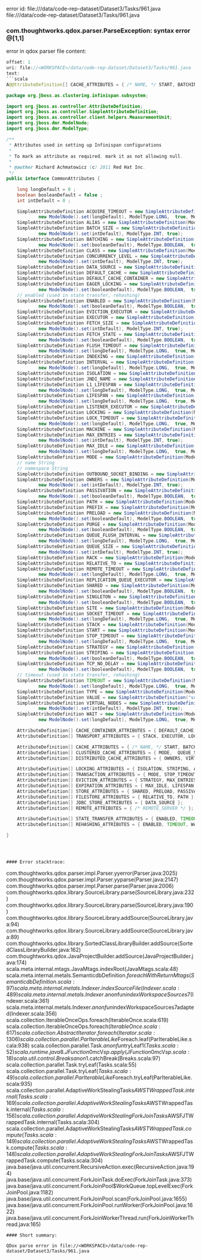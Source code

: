 error id: file://<WORKSPACE>/data/code-rep-dataset/Dataset3/Tasks/961.java
file://<WORKSPACE>/data/code-rep-dataset/Dataset3/Tasks/961.java
### com.thoughtworks.qdox.parser.ParseException: syntax error @[1,1]

error in qdox parser
file content:
```java
offset: 1
uri: file://<WORKSPACE>/data/code-rep-dataset/Dataset3/Tasks/961.java
text:
```scala
A@@ttributeDefinition[] CACHE_ATTRIBUTES = { /* NAME, */ START, BATCHING, INDEXING, JNDI_NAME };

package org.jboss.as.clustering.infinispan.subsystem;

import org.jboss.as.controller.AttributeDefinition;
import org.jboss.as.controller.SimpleAttributeDefinition;
import org.jboss.as.controller.client.helpers.MeasurementUnit;
import org.jboss.dmr.ModelNode;
import org.jboss.dmr.ModelType;

/**
 * Attributes used in setting up Infinispan configurations
 *
 * To mark an attribute as required, mark it as not allowing null.
 *
 * @author Richard Achmatowicz (c) 2011 Red Hat Inc.
 */
public interface CommonAttributes {

    long longDefault = 0 ;
    boolean booleanDefault = false ;
    int intDefault = 0 ;

    SimpleAttributeDefinition ACQUIRE_TIMEOUT = new SimpleAttributeDefinition(ModelKeys.ACQUIRE_TIMEOUT,
            new ModelNode().set(longDefault), ModelType.LONG,  true, MeasurementUnit.MILLISECONDS);
    SimpleAttributeDefinition ALIAS = new SimpleAttributeDefinition(ModelKeys.ALIAS, ModelType.LIST, true);
    SimpleAttributeDefinition BATCH_SIZE = new SimpleAttributeDefinition(ModelKeys.BATCH_SIZE,
            new ModelNode().set(intDefault), ModelType.INT, true);
    SimpleAttributeDefinition BATCHING = new SimpleAttributeDefinition(ModelKeys.BATCHING,
            new ModelNode().set(booleanDefault), ModelType.BOOLEAN,  true);
    SimpleAttributeDefinition CLASS = new SimpleAttributeDefinition(ModelKeys.CLASS, ModelType.STRING, true);
    SimpleAttributeDefinition CONCURRENCY_LEVEL = new SimpleAttributeDefinition(ModelKeys.CONCURRENCY_LEVEL,
            new ModelNode().set(intDefault), ModelType.INT, true);
    SimpleAttributeDefinition DATA_SOURCE = new SimpleAttributeDefinition(ModelKeys.DATASOURCE, ModelType.STRING, true);
    SimpleAttributeDefinition DEFAULT_CACHE = new SimpleAttributeDefinition(ModelKeys.DEFAULT_CACHE, ModelType.STRING, false);
    SimpleAttributeDefinition DEFAULT_CACHE_CONTAINER = new SimpleAttributeDefinition(ModelKeys.DEFAULT_CACHE_CONTAINER, ModelType.STRING, false);
    SimpleAttributeDefinition EAGER_LOCKING = new SimpleAttributeDefinition(ModelKeys.EAGER_LOCKING,
            new ModelNode().set(booleanDefault), ModelType.BOOLEAN,  true);
    // enabled (used in state transfer, rehashing)
    SimpleAttributeDefinition ENABLED = new SimpleAttributeDefinition(ModelKeys.ENABLED,
            new ModelNode().set(booleanDefault), ModelType.BOOLEAN,  true);
    SimpleAttributeDefinition EVICTION_EXECUTOR = new SimpleAttributeDefinition(ModelKeys.EVICTION_EXECUTOR, ModelType.STRING, true);
    SimpleAttributeDefinition EXECUTOR = new SimpleAttributeDefinition(ModelKeys.EXECUTOR, ModelType.STRING, true);
    SimpleAttributeDefinition FETCH_SIZE = new SimpleAttributeDefinition(ModelKeys.FETCH_SIZE,
            new ModelNode().set(intDefault), ModelType.INT, true);
    SimpleAttributeDefinition FETCH_STATE = new SimpleAttributeDefinition(ModelKeys.FETCH_STATE,
            new ModelNode().set(booleanDefault), ModelType.BOOLEAN,  true);
    SimpleAttributeDefinition FLUSH_TIMEOUT = new SimpleAttributeDefinition(ModelKeys.FLUSH_TIMEOUT,
            new ModelNode().set(longDefault), ModelType.LONG,  true, MeasurementUnit.MILLISECONDS);
    SimpleAttributeDefinition INDEXING = new SimpleAttributeDefinition(ModelKeys.INDEXING, ModelType.STRING, true);
    SimpleAttributeDefinition INTERVAL = new SimpleAttributeDefinition(ModelKeys.INTERVAL,
            new ModelNode().set(longDefault), ModelType.LONG,  true, MeasurementUnit.MILLISECONDS);
    SimpleAttributeDefinition ISOLATION = new SimpleAttributeDefinition(ModelKeys.ISOLATION, ModelType.STRING, true);
    SimpleAttributeDefinition JNDI_NAME = new SimpleAttributeDefinition(ModelKeys.JNDI_NAME, ModelType.STRING, true);
    SimpleAttributeDefinition L1_LIFESPAN = new SimpleAttributeDefinition(ModelKeys.L1_LIFESPAN,
            new ModelNode().set(longDefault), ModelType.LONG,  true, MeasurementUnit.MILLISECONDS);
    SimpleAttributeDefinition LIFESPAN = new SimpleAttributeDefinition(ModelKeys.LIFESPAN,
            new ModelNode().set(longDefault), ModelType.LONG,  true, MeasurementUnit.MILLISECONDS);
    SimpleAttributeDefinition LISTENER_EXECUTOR = new SimpleAttributeDefinition(ModelKeys.LISTENER_EXECUTOR, ModelType.STRING, true);
    SimpleAttributeDefinition LOCKING = new SimpleAttributeDefinition(ModelKeys.LOCKING, ModelType.STRING, true);
    SimpleAttributeDefinition LOCK_TIMEOUT = new SimpleAttributeDefinition(ModelKeys.LOCK_TIMEOUT,
            new ModelNode().set(longDefault), ModelType.LONG,  true, MeasurementUnit.MILLISECONDS);
    SimpleAttributeDefinition MACHINE = new SimpleAttributeDefinition(ModelKeys.MACHINE, ModelType.STRING, true);
    SimpleAttributeDefinition MAX_ENTRIES = new SimpleAttributeDefinition(ModelKeys.MAX_ENTRIES,
            new ModelNode().set(intDefault), ModelType.INT, true);
    SimpleAttributeDefinition MAX_IDLE = new SimpleAttributeDefinition(ModelKeys.MAX_IDLE,
            new ModelNode().set(longDefault), ModelType.LONG,  true, MeasurementUnit.MILLISECONDS);
    SimpleAttributeDefinition MODE = new SimpleAttributeDefinition(ModelKeys.MODE, ModelType.STRING, true);
    // name String
    // namespace String
    SimpleAttributeDefinition OUTBOUND_SOCKET_BINDING = new SimpleAttributeDefinition(ModelKeys.OUTBOUND_SOCKET_BINDING, ModelType.STRING, true);
    SimpleAttributeDefinition OWNERS = new SimpleAttributeDefinition(ModelKeys.OWNERS,
            new ModelNode().set(intDefault), ModelType.INT, true);
    SimpleAttributeDefinition PASSIVATION = new SimpleAttributeDefinition(ModelKeys.PASSIVATION,
            new ModelNode().set(booleanDefault), ModelType.BOOLEAN,  true);
    SimpleAttributeDefinition PATH = new SimpleAttributeDefinition(ModelKeys.PATH, ModelType.STRING, true);
    SimpleAttributeDefinition PREFIX = new SimpleAttributeDefinition(ModelKeys.PREFIX, ModelType.STRING, true);
    SimpleAttributeDefinition PRELOAD = new SimpleAttributeDefinition(ModelKeys.PRELOAD,
            new ModelNode().set(booleanDefault), ModelType.BOOLEAN,  true);
    SimpleAttributeDefinition PURGE = new SimpleAttributeDefinition(ModelKeys.PURGE,
            new ModelNode().set(booleanDefault), ModelType.BOOLEAN,  true);
    SimpleAttributeDefinition QUEUE_FLUSH_INTERVAL = new SimpleAttributeDefinition(ModelKeys.QUEUE_FLUSH_INTERVAL,
            new ModelNode().set(longDefault), ModelType.LONG,  true, MeasurementUnit.MILLISECONDS);
    SimpleAttributeDefinition QUEUE_SIZE = new SimpleAttributeDefinition(ModelKeys.QUEUE_SIZE,
            new ModelNode().set(intDefault), ModelType.INT, true);
    SimpleAttributeDefinition RACK = new SimpleAttributeDefinition(ModelKeys.RACK, ModelType.STRING, true);
    SimpleAttributeDefinition RELATIVE_TO = new SimpleAttributeDefinition(ModelKeys.RELATIVE_TO, ModelType.STRING, true);
    SimpleAttributeDefinition REMOTE_TIMEOUT = new SimpleAttributeDefinition(ModelKeys.REMOTE_TIMEOUT,
            new ModelNode().set(longDefault), ModelType.LONG,  true, MeasurementUnit.MILLISECONDS);
    SimpleAttributeDefinition REPLICATION_QUEUE_EXECUTOR = new SimpleAttributeDefinition(ModelKeys.REPLICATION_QUEUE_EXECUTOR, ModelType.STRING, true);
    SimpleAttributeDefinition SHARED = new SimpleAttributeDefinition(ModelKeys.SHARED,
            new ModelNode().set(booleanDefault), ModelType.BOOLEAN,  true);
    SimpleAttributeDefinition SINGLETON = new SimpleAttributeDefinition(ModelKeys.SINGLETON,
            new ModelNode().set(booleanDefault), ModelType.BOOLEAN,  true);
    SimpleAttributeDefinition SITE = new SimpleAttributeDefinition(ModelKeys.SITE, ModelType.STRING, true);
    SimpleAttributeDefinition SOCKET_TIMEOUT = new SimpleAttributeDefinition(ModelKeys.SOCKET_TIMEOUT,
            new ModelNode().set(longDefault), ModelType.LONG,  true, MeasurementUnit.MILLISECONDS);
    SimpleAttributeDefinition STACK = new SimpleAttributeDefinition(ModelKeys.STACK, ModelType.STRING, false);
    SimpleAttributeDefinition START = new SimpleAttributeDefinition(ModelKeys.START, ModelType.STRING, true);
    SimpleAttributeDefinition STOP_TIMEOUT = new SimpleAttributeDefinition(ModelKeys.STOP_TIMEOUT,
            new ModelNode().set(longDefault), ModelType.LONG,  true, MeasurementUnit.MILLISECONDS);
    SimpleAttributeDefinition STRATEGY = new SimpleAttributeDefinition(ModelKeys.STRATEGY, ModelType.STRING, true);
    SimpleAttributeDefinition STRIPING = new SimpleAttributeDefinition(ModelKeys.STRIPING,
            new ModelNode().set(booleanDefault), ModelType.BOOLEAN,  true);
    SimpleAttributeDefinition TCP_NO_DELAY = new SimpleAttributeDefinition(ModelKeys.TCP_NO_DELAY,
            new ModelNode().set(booleanDefault), ModelType.BOOLEAN,  true);
    // timeout (used in state transfer, rehashing)
    SimpleAttributeDefinition TIMEOUT = new SimpleAttributeDefinition(ModelKeys.TIMEOUT,
            new ModelNode().set(longDefault), ModelType.LONG,  true, MeasurementUnit.MILLISECONDS);
    SimpleAttributeDefinition TYPE = new SimpleAttributeDefinition(ModelKeys.TYPE, ModelType.STRING, true);
    SimpleAttributeDefinition VALUE = new SimpleAttributeDefinition("value", ModelType.STRING, false);
    SimpleAttributeDefinition VIRTUAL_NODES = new SimpleAttributeDefinition(ModelKeys.VIRTUAL_NODES,
            new ModelNode().set(intDefault), ModelType.INT, true);
    SimpleAttributeDefinition WAIT = new SimpleAttributeDefinition(ModelKeys.WAIT,
            new ModelNode().set(longDefault), ModelType.LONG,  true, MeasurementUnit.MILLISECONDS);

    AttributeDefinition[] CACHE_CONTAINER_ATTRIBUTES = { DEFAULT_CACHE, JNDI_NAME, LISTENER_EXECUTOR, EVICTION_EXECUTOR, REPLICATION_QUEUE_EXECUTOR, ALIAS };
    AttributeDefinition[] TRANSPORT_ATTRIBUTES = { STACK, EXECUTOR, LOCK_TIMEOUT, SITE, RACK, MACHINE  };

    AttributeDefinition[] CACHE_ATTRIBUTES = { /* NAME, */ START, BATCHING, INDEXING };
    AttributeDefinition[] CLUSTERED_CACHE_ATTRIBUTES = { MODE,  QUEUE_SIZE, QUEUE_FLUSH_INTERVAL, REMOTE_TIMEOUT };
    AttributeDefinition[] DISTRIBUTED_CACHE_ATTRIBUTES = { OWNERS, VIRTUAL_NODES, L1_LIFESPAN };

    AttributeDefinition[] LOCKING_ATTRIBUTES = { ISOLATION, STRIPING, ACQUIRE_TIMEOUT, CONCURRENCY_LEVEL  };
    AttributeDefinition[] TRANSACTION_ATTRIBUTES = { MODE, STOP_TIMEOUT, EAGER_LOCKING  };
    AttributeDefinition[] EVICTION_ATTRIBUTES = { STRATEGY, MAX_ENTRIES };
    AttributeDefinition[] EXPIRATION_ATTRIBUTES = { MAX_IDLE, LIFESPAN, INTERVAL };
    AttributeDefinition[] STORE_ATTRIBUTES = { SHARED, PRELOAD, PASSIVATION, FETCH_STATE, PURGE, SINGLETON /* PROPERTY */};
    AttributeDefinition[] FILESTORE_ATTRIBUTES = { RELATIVE_TO, PATH };
    AttributeDefinition[] JDBC_STORE_ATTRIBUTES = { DATA_SOURCE };
    AttributeDefinition[] REMOTE_ATTRIBUTES = { /* REMOTE_SERVER */ };

    AttributeDefinition[] STATE_TRANSFER_ATTRIBUTES = { ENABLED, TIMEOUT, FLUSH_TIMEOUT };
    AttributeDefinition[] REHASHING_ATTRIBUTES = { ENABLED, TIMEOUT, WAIT };

}
```

```



#### Error stacktrace:

```
com.thoughtworks.qdox.parser.impl.Parser.yyerror(Parser.java:2025)
	com.thoughtworks.qdox.parser.impl.Parser.yyparse(Parser.java:2147)
	com.thoughtworks.qdox.parser.impl.Parser.parse(Parser.java:2006)
	com.thoughtworks.qdox.library.SourceLibrary.parse(SourceLibrary.java:232)
	com.thoughtworks.qdox.library.SourceLibrary.parse(SourceLibrary.java:190)
	com.thoughtworks.qdox.library.SourceLibrary.addSource(SourceLibrary.java:94)
	com.thoughtworks.qdox.library.SourceLibrary.addSource(SourceLibrary.java:89)
	com.thoughtworks.qdox.library.SortedClassLibraryBuilder.addSource(SortedClassLibraryBuilder.java:162)
	com.thoughtworks.qdox.JavaProjectBuilder.addSource(JavaProjectBuilder.java:174)
	scala.meta.internal.mtags.JavaMtags.indexRoot(JavaMtags.scala:48)
	scala.meta.internal.metals.SemanticdbDefinition$.foreachWithReturnMtags(SemanticdbDefinition.scala:97)
	scala.meta.internal.metals.Indexer.indexSourceFile(Indexer.scala:489)
	scala.meta.internal.metals.Indexer.$anonfun$indexWorkspaceSources$7(Indexer.scala:361)
	scala.meta.internal.metals.Indexer.$anonfun$indexWorkspaceSources$7$adapted(Indexer.scala:356)
	scala.collection.IterableOnceOps.foreach(IterableOnce.scala:619)
	scala.collection.IterableOnceOps.foreach$(IterableOnce.scala:617)
	scala.collection.AbstractIterator.foreach(Iterator.scala:1306)
	scala.collection.parallel.ParIterableLike$Foreach.leaf(ParIterableLike.scala:938)
	scala.collection.parallel.Task.$anonfun$tryLeaf$1(Tasks.scala:52)
	scala.runtime.java8.JFunction0$mcV$sp.apply(JFunction0$mcV$sp.scala:18)
	scala.util.control.Breaks$$anon$1.catchBreak(Breaks.scala:97)
	scala.collection.parallel.Task.tryLeaf(Tasks.scala:55)
	scala.collection.parallel.Task.tryLeaf$(Tasks.scala:49)
	scala.collection.parallel.ParIterableLike$Foreach.tryLeaf(ParIterableLike.scala:935)
	scala.collection.parallel.AdaptiveWorkStealingTasks$AWSTWrappedTask.internal(Tasks.scala:169)
	scala.collection.parallel.AdaptiveWorkStealingTasks$AWSTWrappedTask.internal$(Tasks.scala:156)
	scala.collection.parallel.AdaptiveWorkStealingForkJoinTasks$AWSFJTWrappedTask.internal(Tasks.scala:304)
	scala.collection.parallel.AdaptiveWorkStealingTasks$AWSTWrappedTask.compute(Tasks.scala:149)
	scala.collection.parallel.AdaptiveWorkStealingTasks$AWSTWrappedTask.compute$(Tasks.scala:148)
	scala.collection.parallel.AdaptiveWorkStealingForkJoinTasks$AWSFJTWrappedTask.compute(Tasks.scala:304)
	java.base/java.util.concurrent.RecursiveAction.exec(RecursiveAction.java:194)
	java.base/java.util.concurrent.ForkJoinTask.doExec(ForkJoinTask.java:373)
	java.base/java.util.concurrent.ForkJoinPool$WorkQueue.topLevelExec(ForkJoinPool.java:1182)
	java.base/java.util.concurrent.ForkJoinPool.scan(ForkJoinPool.java:1655)
	java.base/java.util.concurrent.ForkJoinPool.runWorker(ForkJoinPool.java:1622)
	java.base/java.util.concurrent.ForkJoinWorkerThread.run(ForkJoinWorkerThread.java:165)
```
#### Short summary: 

QDox parse error in file://<WORKSPACE>/data/code-rep-dataset/Dataset3/Tasks/961.java